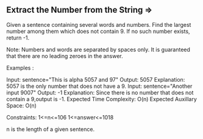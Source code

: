 Extract the Number from the String  =>
----------------------------------


Given a sentence containing several words and numbers. Find the largest number among them which does not contain 9. If no such number exists, return -1.

Note: Numbers and words are separated by spaces only. It is guaranteed that there are no leading zeroes in the answer.

Examples :

Input: sentence="This is alpha 5057 and 97"
Output: 5057
Explanation: 5057 is the only number that does not have a 9.
Input: sentence="Another input 9007"
Output: -1
Explanation: Since there is no number that does not contain a 9,output is -1.
Expected Time Complexity: O(n)
Expected Auxillary Space: O(n)

Constraints:
1<=n<=106
1<=answer<=1018

n is the length of a given sentence.
